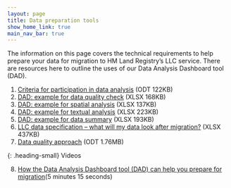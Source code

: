 ```yaml
---
layout: page
title: Data preparation tools
show_home_link: true
main_nav_bar: true
---
```


The information on this page covers the technical requirements to help prepare your data for migration to HM Land Registry’s LLC service. There are resources here to outline the uses of our Data Analysis Dashboard tool (DAD). 

<ol class='list list-number'>
    <li><a href='files/Tools/Criteria%20for%20participation%20in%20Data%20Analysis.odt' onclick='linkClicked()'>Criteria for participation in data analysis</a> (ODT 122KB)</li>
    <li><a href='files/Tools/DAD%20Example%20Data%20Quality%20Checks.xlsx' onclick='linkClicked()'>DAD: example for data quality check</a> (XLSX 168KB)</li>
    <li><a href='files/Tools/DAD%20Example%20for%20spatial%20analysis.xlsx' onclick='linkClicked()'>DAD: example for spatial analysis</a> (XLSX 137KB)</li>
    <li><a href='files/Tools/DAD%20Example%20for%20textual%20analysis.xlsx' onclick='linkClicked()'>DAD: example for textual analysis</a> (XLSX 223KB)</li>
    <li><a href='files/Tools/DAD%20Example%20for%20data%20summary.xlsx' onclick='linkClicked()'>DAD: example for data summary</a> (XLSX 193KB)</li>
    <li><a href='files/Tools/LLC%20Data%20Specification%20-%20what%20my%20data%20will%20look%20like%20after%20migration.pdf' onclick='linkClicked()'>LLC data specification – what will my data look after migration?</a> (XLSX 437KB)</li>
    <li><a href='files/Info/Data%20quality%20approach.odt' onclick='linkClicked()'>Data quality approach</a> (ODT 1.76MB)</li>
</ol>

{: .heading-small}
Videos

<ol class='list list-number' start='8'>
    <li><a href='https://www.youtube.com/watch?v=w9ZBruK5xCU&feature=youtu.be' onclick='linkClicked()'>How the Data Analysis Dashboard tool (DAD) can help you prepare for migration</a>(5 minutes 15 seconds)</li>
</ol>
